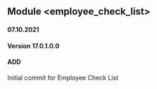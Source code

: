 ## Module <employee_check_list>

#### 07.10.2021
#### Version 17.0.1.0.0
#### ADD
Initial commit for Employee Check List



